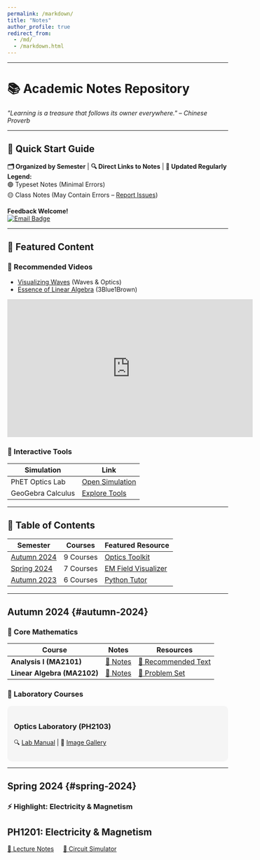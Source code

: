 ```yaml
---
permalink: /markdown/
title: "Notes"
author_profile: true
redirect_from: 
  - /md/
  - /markdown.html
---
```

---
# 📚 Academic Notes Repository  
*"Learning is a treasure that follows its owner everywhere." – Chinese Proverb*

---

## 🚀 Quick Start Guide  
**🗂 Organized by Semester** | **🔍 Direct Links to Notes** | **📅 Updated Regularly**  
**Legend:**  
🟢 Typeset Notes (Minimal Errors)  
🟡 Class Notes (May Contain Errors – [Report Issues](#feedback))  

**Feedback Welcome!**  
[![Email Badge](https://img.shields.io/badge/Report_Errors-bp23ms109@iiserkol.ac.in-blue?style=flat&logo=gmail)](mailto:bp23ms109@iiserkol.ac.in)

---

## 🌟 Featured Content  
### 🎥 Recommended Videos
- [Visualizing Waves](https://www.youtube.com/embed/HW6xDMwJTnk) (Waves & Optics)  
- [Essence of Linear Algebra](https://www.youtube.com/embed/kjBOesZCoqc) (3Blue1Brown)  

<div align="center">
  <iframe width="560" height="315" src="https://www.youtube.com/embed/kjBOesZCoqc" frameborder="0" allowfullscreen></iframe>
</div>

### 🔬 Interactive Tools
| Simulation | Link |
|------------|------|
| PhET Optics Lab | [Open Simulation](https://phet.colorado.edu/sims/html/bending-light/latest/bending-light_en.html) |
| GeoGebra Calculus | [Explore Tools](https://www.geogebra.org/calculator) |

---

## 📑 Table of Contents  
| Semester | Courses | Featured Resource |
|----------|---------|-------------------|
| [Autumn 2024](#autumn-2024) | 9 Courses | [Optics Toolkit](#) |
| [Spring 2024](#spring-2024) | 7 Courses | [EM Field Visualizer](#) |
| [Autumn 2023](#autumn-2023) | 6 Courses | [Python Tutor](#) |

---

## Autumn 2024 {#autumn-2024}

### 📘 Core Mathematics
| Course | Notes | Resources |
|--------|-------|-----------|
| **Analysis I (MA2101)** | [📒 Notes](https://drive.google.com/...) | [📖 Recommended Text](#) |
| **Linear Algebra (MA2102)** | [📘 Notes](https://drive.google.com/...) | [🧮 Problem Set](#) |

### 🔬 Laboratory Courses
<div class="course-card" style="background: #f5f5f5; padding: 15px; border-radius: 10px; margin: 10px 0;">
  <h3>Optics Laboratory (PH2103)</h3>
  <p>🔍 <a href="https://drive.google.com/...">Lab Manual</a> | 📸 <a href="#")>Image Gallery</a></p>
</div>

<!-- Repeat similar course cards for other subjects -->

---

## Spring 2024 {#spring-2024}

### ⚡ Highlight: Electricity & Magnetism

<div class="highlight-course">
  <h2>PH1201: Electricity & Magnetism</h2>
  <div class="columns">
    <div class="col">
      <a href="https://drive.google.com/..." class="button">📒 Lecture Notes</a>
    </div>
    <div class="col">
      <a href="https://phet.colorado.edu/sims/html/capacitor-lab/latest/capacitor-lab_en.html" class="button">🔌 Circuit Simulator</a>
    </div>
  </div>
</div>
